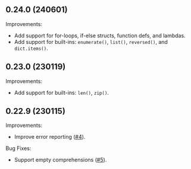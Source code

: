 ## 0.24.0 (240601)

Improvements:

* Add support for for-loops, if-else structs, function defs, and lambdas.
* Add support for built-ins: `enumerate()`, `list()`, `reversed()`, and `dict.items()`.

## 0.23.0 (230119)

Improvements:

* Add support for built-ins: `len()`, `zip()`.

## 0.22.9 (230115)

Improvements:

* Improve error reporting
  ([#4](https://github.com/proofscape/displaylang/pull/4)).

Bug Fixes:

* Support empty comprehensions
  ([#5](https://github.com/proofscape/displaylang/pull/5)).
